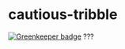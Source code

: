 # cautious-tribble

[![Greenkeeper badge](https://badges.greenkeeper.io/cag/cautious-tribble.svg)](https://greenkeeper.io/)
???

